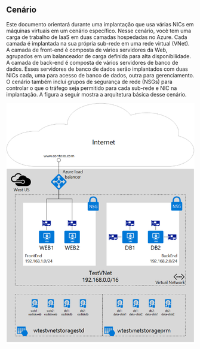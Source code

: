 ## Cenário

Este documento orientará durante uma implantação que usa várias NICs em máquinas virtuais em um cenário específico. Nesse cenário, você tem uma carga de trabalho de IaaS em duas camadas hospedadas no Azure. Cada camada é implantada na sua própria sub-rede em uma rede virtual (VNet). A camada de front-end é composta de vários servidores da Web, agrupados em um balanceador de carga definida para alta disponibilidade. A camada de back-end é composta de vários servidores de banco de dados. Esses servidores de banco de dados serão implantados com duas NICs cada, uma para acesso de banco de dados, outra para gerenciamento. O cenário também inclui grupos de segurança de rede (NSGs) para controlar o que o tráfego seja permitido para cada sub-rede e NIC na implantação. A figura a seguir mostra a arquitetura básica desse cenário.

![Cenário de MultiNIC](./media/virtual-network-deploy-multinic-scenario-include/Figure1.png)

<!---HONumber=Nov15_HO4-->